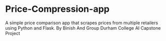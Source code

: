 # Price-Compression-app
A simple price comparison app that scrapes prices from multiple retailers using Python and Flask.
By Binish And Group 
Durham College AI Capstone Project
